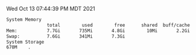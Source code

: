Wed Oct 13 07:44:39 PM MDT 2021
```bash
System Memory
               total        used        free      shared  buff/cache   available
Mem:           7.7Gi       735Mi       4.8Gi        10Mi       2.2Gi       6.5Gi
Swap:          7.6Gi       341Mi       7.3Gi
System Storage
670M	.
```
```bash
